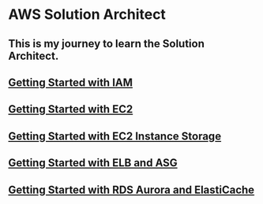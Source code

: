 # AWS Solution Architect

## This is my journey to learn the Solution Architect.

## <a href="./IAM/README.md">Getting Started with IAM</a>

## <a href="./EC2/README.md">Getting Started with EC2</a>

## <a href="./EC2 Instance Storage/README.md">Getting Started with EC2 Instance Storage</a>

## <a href="./ELB and ASG/README.md">Getting Started with ELB and ASG</a>

## <a href="./RDS Aurora and ElastiCache/README.md">Getting Started with RDS Aurora and ElastiCache</a>


